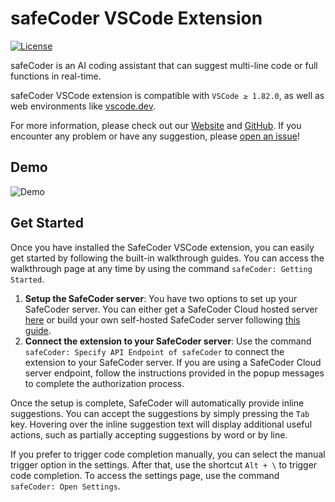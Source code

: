 # safeCoder VSCode Extension

[![License](https://img.shields.io/badge/License-Apache_2.0-blue.svg)](https://opensource.org/licenses/Apache-2.0)

safeCoder is an AI coding assistant that can suggest multi-line code or full functions in real-time.

safeCoder VSCode extension is compatible with `VSCode ≥ 1.82.0`, as well as web environments like [vscode.dev](https://vscode.dev).

For more information, please check out our [Website](https://tabbyml.com/) and [GitHub](https://github.com/SafeCoderML/tabby).
If you encounter any problem or have any suggestion, please [open an issue](https://github.com/SafeCoderML/tabby/issues/new)!

## Demo

![Demo](https://tabby.tabbyml.com/img/demo.gif)

## Get Started

Once you have installed the SafeCoder VSCode extension, you can easily get started by following the built-in walkthrough guides. You can access the walkthrough page at any time by using the command `safeCoder: Getting Started`.

1. **Setup the SafeCoder server**: You have two options to set up your SafeCoder server. You can either get a SafeCoder Cloud hosted server [here](https://app.tabbyml.com) or build your own self-hosted SafeCoder server following [this guide](https://tabby.tabbyml.com/docs/installation).
2. **Connect the extension to your SafeCoder server**: Use the command `safeCoder: Specify API Endpoint of safeCoder` to connect the extension to your SafeCoder server. If you are using a SafeCoder Cloud server endpoint, follow the instructions provided in the popup messages to complete the authorization process.

Once the setup is complete, SafeCoder will automatically provide inline suggestions. You can accept the suggestions by simply pressing the `Tab` key. Hovering over the inline suggestion text will display additional useful actions, such as partially accepting suggestions by word or by line.

If you prefer to trigger code completion manually, you can select the manual trigger option in the settings. After that, use the shortcut `Alt + \` to trigger code completion. To access the settings page, use the command `safeCoder: Open Settings`.


